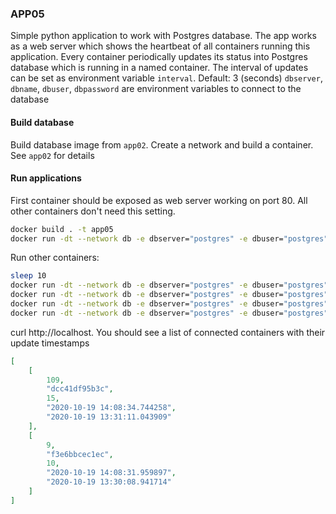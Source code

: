 ### APP05

Simple python application to work with Postgres database.
The app works as a web server which shows the heartbeat of all containers running this application. Every container periodically updates its status into Postgres database which is running in a named container.
The interval of updates can be set as environment variable ```interval```. Default: 3 (seconds)
```dbserver```, ```dbname```, ```dbuser```, ```dbpassword``` are environment variables to connect to the database

#### Build database

Build database image from ```app02```. Create a network and build a container. See ```app02``` for details

#### Run applications

First container should be exposed as web server working on port 80. All other containers don't need this setting.
``` bash
docker build . -t app05
docker run -dt --network db -e dbserver="postgres" -e dbuser="postgres" -e dbpassword="mysecret" -e dbname="app" -e interval=15 -p 80:80 --name app05 app05
```
Run other containers:
``` bash
sleep 10
docker run -dt --network db -e dbserver="postgres" -e dbuser="postgres" -e dbpassword="mysecret" -e dbname="app" -e interval=1 app05
docker run -dt --network db -e dbserver="postgres" -e dbuser="postgres" -e dbpassword="mysecret" -e dbname="app" -e interval=3 app05
docker run -dt --network db -e dbserver="postgres" -e dbuser="postgres" -e dbpassword="mysecret" -e dbname="app" -e interval=5 app05
docker run -dt --network db -e dbserver="postgres" -e dbuser="postgres" -e dbpassword="mysecret" -e dbname="app" -e interval=10 app05
```

curl http://localhost. You should see a list of connected containers with their update timestamps
``` json
[
    [
        109,
        "dcc41df95b3c",
        15,
        "2020-10-19 14:08:34.744258",
        "2020-10-19 13:31:11.043909"
    ],
    [
        9,
        "f3e6bbcec1ec",
        10,
        "2020-10-19 14:08:31.959897",
        "2020-10-19 13:30:08.941714"
    ]
]
```
